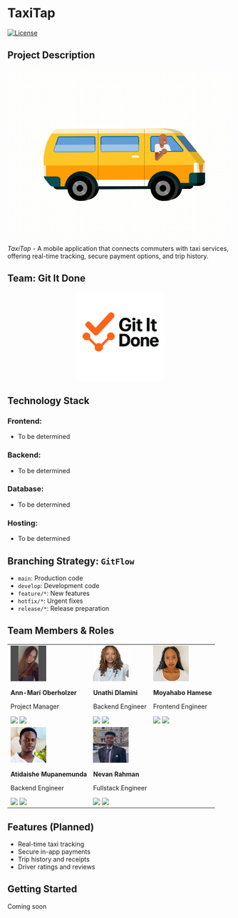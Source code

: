 # TaxiTap

[![License](https://img.shields.io/badge/License-MIT-blue.svg)](https://opensource.org/licenses/MIT)

## Project Description

<p align="center">
    <img src="assets/images/taxi.gif"/>
</p>

*TaxiTap* - A mobile application that connects commuters with taxi services, offering real-time tracking, secure payment options, and trip history.

## Team: Git It Done
<p align="center">
  <img src="assets/images/Logo_nobg.png" alt="Git It Done Logo" width="200"/>
</p>

## Technology Stack

### Frontend:
- To be determined

### Backend:
- To be determined

### Database:
- To be determined

### Hosting:
- To be determined

## Branching Strategy: `GitFlow`
- `main`: Production code
- `develop`: Development code
- `feature/*`: New features
- `hotfix/*`: Urgent fixes
- `release/*`: Release preparation

## Team Members & Roles

<table>
  <tr>
    <td>
      <img src="assets/images/annie.jpeg" height="80" width="80" alt="Ann-Marí Oberholzer"/>
      <p><b>Ann-Marí Oberholzer</b></p>
      <p>Project Manager</p>
      <a href="https://github.com/Ann-Mari-Oberholzer"><img src="https://img.shields.io/badge/GitHub-100000?style=for-the-badge&logo=github&logoColor=white" /></a>
      <a href="https://linkedin.com/ann-mari-oberholzer-967982354/"><img src="https://img.shields.io/badge/LinkedIn-0077B5?style=for-the-badge&logo=linkedin&logoColor=white" /></a>
    </td>
    <td>
      <img src="assets/images/unathi.jpeg" height="80" width="80" alt="Unathi Dlamini"/>
      <p><b>Unathi Dlamini</b></p>
      <p>Backend Engineer</p>
      <a href="https://github.com/un4thi"><img src="https://img.shields.io/badge/GitHub-100000?style=for-the-badge&logo=github&logoColor=white" /></a>
      <a href="https://linkedin.com/unathi-dlamini-237007224/"><img src="https://img.shields.io/badge/LinkedIn-0077B5?style=for-the-badge&logo=linkedin&logoColor=white" /></a>
    </td>
    <td>
      <img src="assets/images/tebogo.jpg" height="80" width="80" alt="Moyahabo Hamese"/>
      <p><b>Moyahabo Hamese</b></p>
      <p>Frontend Engineer</p>
      <a href="https://github.com/habohamese"><img src="https://img.shields.io/badge/GitHub-100000?style=for-the-badge&logo=github&logoColor=white" /></a>
      <a href="https://www.linkedin.com/in/moyahabo-hamese/"><img src="https://img.shields.io/badge/LinkedIn-0077B5?style=for-the-badge&logo=linkedin&logoColor=white" /></a>
    </td>
  </tr>
  <tr>
    <td>
      <img src="assets/images/ati.jpeg" height="80" width="80" alt="Atidaishe Mupanemunda"/>
      <p><b>Atidaishe Mupanemunda</b></p>
      <p>Backend Engineer</p>
      <a href="https://github.com/WillyDoo428"><img src="https://img.shields.io/badge/GitHub-100000?style=for-the-badge&logo=github&logoColor=white" /></a>
      <a href="https://www.linkedin.com/in/atidaishe-mupanemunda-87ba721b7/"><img src="https://img.shields.io/badge/LinkedIn-0077B5?style=for-the-badge&logo=linkedin&logoColor=white" /></a>
    </td>
    <td>
      <img src="assets/images/nev.jpg" height="80" width="80" alt="Nevan Rahman"/>
      <p><b>Nevan Rahman</b></p>
      <p>Fullstack Engineer</p>
      <a href="https://github.com/rsnevan"><img src="https://img.shields.io/badge/GitHub-100000?style=for-the-badge&logo=github&logoColor=white" /></a>
      <a href="https://linkedin.com/in/nevanrahman"><img src="https://img.shields.io/badge/LinkedIn-0077B5?style=for-the-badge&logo=linkedin&logoColor=white" /></a>
    </td>
    <td></td>
  </tr>
</table>

## Features (Planned)
- Real-time taxi tracking
- Secure in-app payments
- Trip history and receipts
- Driver ratings and reviews

## Getting Started
Coming soon